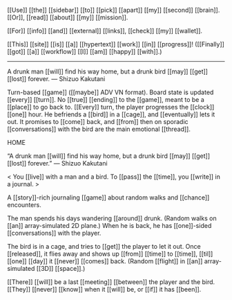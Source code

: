 [[Use]] [[the]] [[sidebar]] [[to]] [[pick]] [[apart]] [[my]] [[second]] [[brain]].
[[Or]], [[read]] [[about]] [[my]] [[mission]].

[[For]] [[info]] [[and]] [[external]] [[links]], [[check]] [[my]] [[wallet]].

[[This]] [[site]] [[is]] [[a]] [[hypertext]] [[work]] [[in]] [[progress]]! 
([[Finally]] [[got]] [[a]] [[workflow]] [[I]] [[am]] [[happy]] [[with]].)

* * *
A drunk man [[will]] find his way home, but a drunk bird [[may]] [[get]] [[lost]] forever. — Shizuo Kakutani 

Turn-based [[game]] ([[maybe]] ADV VN format). Board state is updated [[every]] [[turn]]. No [[true]] [[ending]] to the [[game]], meant to be a [[place]] to go back to. [[Every]] turn, the player progresses the [[clock]] [[one]] hour. He befriends a [[bird]] in a [[cage]], and [[eventually]] lets it out. It promises to [[come]] back, and [[from]] then on sporadic [[conversations]] with the bird are the main emotional [[thread]].

HOME 

“A drunk man [[will]] find his way home, but a drunk bird [[may]] [[get]] [[lost]] forever.” — Shizuo Kakutani 

< You [[live]] with a man and a bird. To [[pass]] the [[time]], you [[write]] in a journal. > 

A [[story]]-rich journaling [[game]] about random walks and [[chance]] encounters. 

The man spends his days wandering [[around]] drunk. 
(Random walks on [[an]] array-simulated 2D plane.) 
When he is back, he has [[one]]-sided [[conversations]] with the player. 

The bird is in a cage, and tries to [[get]] the player to let it out.
Once [[released]], it flies away and shows up [[from]] [[time]] to [[time]], [[til]] [[one]] [[day]] it [[never]] [[comes]] back. 
(Random [[flight]] in [[an]] array-simulated [[3D]] [[space]].) 

[[There]] [[will]] be a last [[meeting]] [[between]] the player and the bird. [[They]] [[never]] [[know]] when it [[will]] be, or [[if]] it has [[been]].